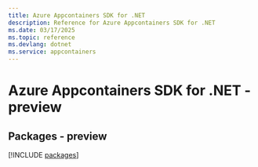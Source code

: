 ```yaml
---
title: Azure Appcontainers SDK for .NET
description: Reference for Azure Appcontainers SDK for .NET
ms.date: 03/17/2025
ms.topic: reference
ms.devlang: dotnet
ms.service: appcontainers
---
```

# Azure Appcontainers SDK for .NET - preview
## Packages - preview
[!INCLUDE [packages](appcontainers-index.md)]
